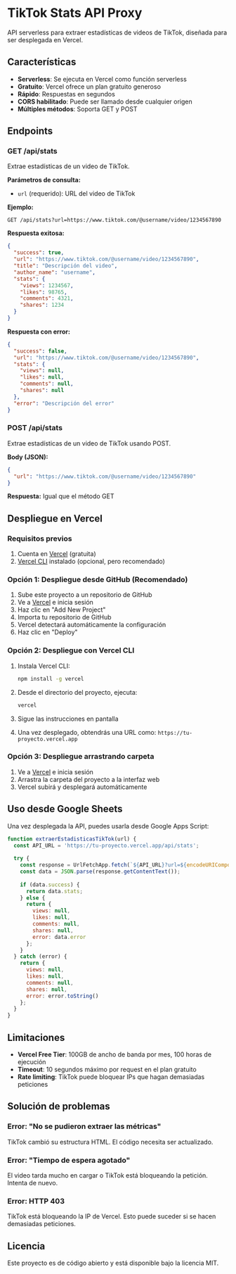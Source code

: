 # TikTok Stats API Proxy

API serverless para extraer estadísticas de videos de TikTok, diseñada para ser desplegada en Vercel.

## Características

- **Serverless**: Se ejecuta en Vercel como función serverless
- **Gratuito**: Vercel ofrece un plan gratuito generoso
- **Rápido**: Respuestas en segundos
- **CORS habilitado**: Puede ser llamado desde cualquier origen
- **Múltiples métodos**: Soporta GET y POST

## Endpoints

### GET /api/stats

Extrae estadísticas de un video de TikTok.

**Parámetros de consulta:**
- `url` (requerido): URL del video de TikTok

**Ejemplo:**
```
GET /api/stats?url=https://www.tiktok.com/@username/video/1234567890
```

**Respuesta exitosa:**
```json
{
  "success": true,
  "url": "https://www.tiktok.com/@username/video/1234567890",
  "title": "Descripción del video",
  "author_name": "username",
  "stats": {
    "views": 1234567,
    "likes": 98765,
    "comments": 4321,
    "shares": 1234
  }
}
```

**Respuesta con error:**
```json
{
  "success": false,
  "url": "https://www.tiktok.com/@username/video/1234567890",
  "stats": {
    "views": null,
    "likes": null,
    "comments": null,
    "shares": null
  },
  "error": "Descripción del error"
}
```

### POST /api/stats

Extrae estadísticas de un video de TikTok usando POST.

**Body (JSON):**
```json
{
  "url": "https://www.tiktok.com/@username/video/1234567890"
}
```

**Respuesta:** Igual que el método GET

## Despliegue en Vercel

### Requisitos previos

1. Cuenta en [Vercel](https://vercel.com) (gratuita)
2. [Vercel CLI](https://vercel.com/cli) instalado (opcional, pero recomendado)

### Opción 1: Despliegue desde GitHub (Recomendado)

1. Sube este proyecto a un repositorio de GitHub
2. Ve a [Vercel](https://vercel.com) e inicia sesión
3. Haz clic en "Add New Project"
4. Importa tu repositorio de GitHub
5. Vercel detectará automáticamente la configuración
6. Haz clic en "Deploy"

### Opción 2: Despliegue con Vercel CLI

1. Instala Vercel CLI:
   ```bash
   npm install -g vercel
   ```

2. Desde el directorio del proyecto, ejecuta:
   ```bash
   vercel
   ```

3. Sigue las instrucciones en pantalla
4. Una vez desplegado, obtendrás una URL como: `https://tu-proyecto.vercel.app`

### Opción 3: Despliegue arrastrando carpeta

1. Ve a [Vercel](https://vercel.com) e inicia sesión
2. Arrastra la carpeta del proyecto a la interfaz web
3. Vercel subirá y desplegará automáticamente

## Uso desde Google Sheets

Una vez desplegada la API, puedes usarla desde Google Apps Script:

```javascript
function extraerEstadisticasTikTok(url) {
  const API_URL = 'https://tu-proyecto.vercel.app/api/stats';
  
  try {
    const response = UrlFetchApp.fetch(`${API_URL}?url=${encodeURIComponent(url)}`);
    const data = JSON.parse(response.getContentText());
    
    if (data.success) {
      return data.stats;
    } else {
      return {
        views: null,
        likes: null,
        comments: null,
        shares: null,
        error: data.error
      };
    }
  } catch (error) {
    return {
      views: null,
      likes: null,
      comments: null,
      shares: null,
      error: error.toString()
    };
  }
}
```

## Limitaciones

- **Vercel Free Tier**: 100GB de ancho de banda por mes, 100 horas de ejecución
- **Timeout**: 10 segundos máximo por request en el plan gratuito
- **Rate limiting**: TikTok puede bloquear IPs que hagan demasiadas peticiones

## Solución de problemas

### Error: "No se pudieron extraer las métricas"

TikTok cambió su estructura HTML. El código necesita ser actualizado.

### Error: "Tiempo de espera agotado"

El video tarda mucho en cargar o TikTok está bloqueando la petición. Intenta de nuevo.

### Error: HTTP 403

TikTok está bloqueando la IP de Vercel. Esto puede suceder si se hacen demasiadas peticiones.

## Licencia

Este proyecto es de código abierto y está disponible bajo la licencia MIT.

